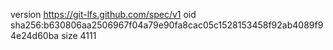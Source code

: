 version https://git-lfs.github.com/spec/v1
oid sha256:b630806aa2506967f04a79e90fa8cac05c1528153458f92ab4089f94e24d60ba
size 4111
